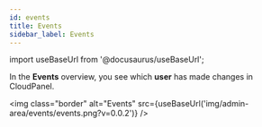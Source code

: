 ```yaml
---
id: events
title: Events
sidebar_label: Events
---
```


import useBaseUrl from '@docusaurus/useBaseUrl';

In the **Events** overview, you see which **user** has made changes in CloudPanel.

<img class="border" alt="Events" src={useBaseUrl('img/admin-area/events/events.png?v=0.0.2')} />

